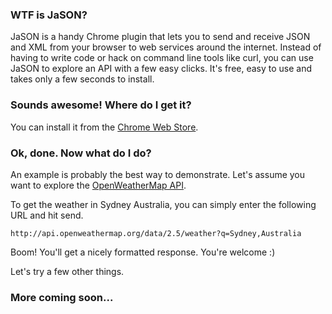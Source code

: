 ### WTF is JaSON?
JaSON is a handy Chrome plugin that lets you to send and receive JSON and XML from your browser to web services around the internet. Instead of having to write code or hack on command line tools like curl, you can use JaSON to explore an API with a few easy clicks. It's free, easy to use and takes only a few seconds to install.

### Sounds awesome! Where do I get it?
You can install it from the [Chrome Web Store](https://chrome.google.com/webstore/detail/jason/oealdlhfjifhgbmjnenhkgffglaibojf).

### Ok, done. Now what do I do?
An example is probably the best way to demonstrate. Let's assume you want to explore the [OpenWeatherMap API](http://openweathermap.org/API#weather).

To get the weather in Sydney Australia, you can simply enter the following URL and hit send.

```
http://api.openweathermap.org/data/2.5/weather?q=Sydney,Australia
```

Boom! You'll get a nicely formatted response. You're welcome :)

Let's try a few other things.

### More coming soon...